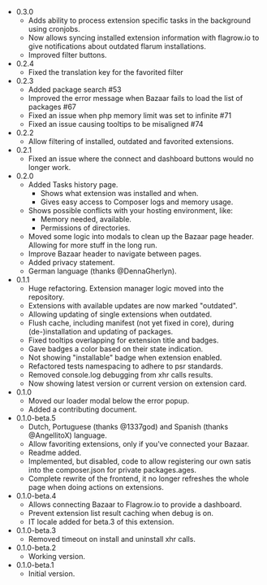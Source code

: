 - 0.3.0
  - Adds ability to process extension specific tasks in the background using cronjobs.
  - Now allows syncing installed extension information with flagrow.io to give notifications about outdated flarum installations.
  - Improved filter buttons.
- 0.2.4
  - Fixed the translation key for the favorited filter
- 0.2.3
  - Added package search #53
  - Improved the error message when Bazaar fails to load the list of packages #67
  - Fixed an issue when php memory limit was set to infinite #71
  - Fixed an issue causing tooltips to be misaligned #74
- 0.2.2
  - Allow filtering of installed, outdated and favorited extensions.
- 0.2.1
  - Fixed an issue where the connect and dashboard buttons would no longer work.
- 0.2.0
  - Added Tasks history page.
    - Shows what extension was installed and when.
    - Gives easy access to Composer logs and memory usage.
  - Shows possible conflicts with your hosting environment, like:
    - Memory needed, available.
    - Permissions of directories.
  - Moved some logic into modals to clean up the Bazaar page header. Allowing for more stuff in the long run.
  - Improve Bazaar header to navigate between pages.
  - Added privacy statement.
  - German language (thanks @DennaGherlyn).
- 0.1.1
  - Huge refactoring. Extension manager logic moved into the repository.
  - Extensions with available updates are now marked "outdated".
  - Allowing updating of single extensions when outdated.
  - Flush cache, including manifest (not yet fixed in core), during (de-)installation and updating of packages.
  - Fixed tooltips overlapping for extension title and badges.
  - Gave badges a color based on their state indication.
  - Not showing "installable" badge when extension enabled.
  - Refactored tests namespacing to adhere to psr standards.
  - Removed console.log debugging from xhr calls results.
  - Now showing latest version or current version on extension card.
- 0.1.0
  - Moved our loader modal below the error popup.
  - Added a contributing document.
- 0.1.0-beta.5
  - Dutch, Portuguese (thanks @1337god) and Spanish (thanks @AngellitoX) language.
  - Allow favoriting extensions, only if you've connected your Bazaar.
  - Readme added.
  - Implemented, but disabled, code to allow registering our own satis into the composer.json for private packages.ages.
  - Complete rewrite of the frontend, it no longer refreshes the whole page when doing actions on extensions.
- 0.1.0-beta.4
  - Allows connecting Bazaar to Flagrow.io to provide a dashboard.
  - Prevent extension list result caching when debug is on.
  - IT locale added for beta.3 of this extension.
- 0.1.0-beta.3
  - Removed timeout on install and uninstall xhr calls.
- 0.1.0-beta.2
  - Working version.
- 0.1.0-beta.1
  - Initial version.
